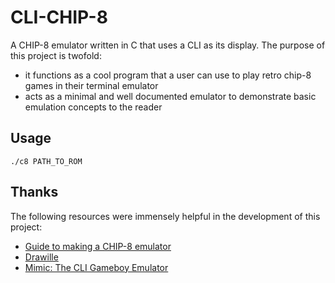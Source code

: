 # CLI-CHIP-8
A CHIP-8 emulator written in C that uses a CLI as its display. The purpose of this project is twofold:
+ it functions as a cool program that a user can use to play retro chip-8 games in their terminal emulator
+ acts as a minimal and well documented emulator to demonstrate basic emulation concepts to the reader

## Usage
```
./c8 PATH_TO_ROM
```

## Thanks
The following resources were immensely helpful in the development of this project:
+ [Guide to making a CHIP-8 emulator](https://tobiasvl.github.io/blog/write-a-chip-8-emulator/)
+ [Drawille](https://github.com/asciimoo/drawille)
+ [Mimic: The CLI Gameboy Emulator](https://github.com/jawline/mimic)
